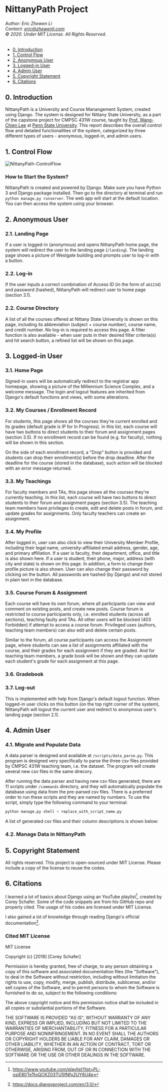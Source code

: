 # NittanyPath Project

###### Author: Eric Zhewen Li <br>Contact: eric@zhewenli.com<br>&copy; 2020. Under MIT License. All Rights Reserved.

- [0. Introduction](#0-Introduction)
- [1. Control Flow](#1-Control-Flow)
- [2. Anonymous User](#2-Anonymous-User)
- [3. Logged-in User](#3-Logged-in-User)
- [4. Admin User](#4-Admin-User)
- [5. Copyright Statement](#5-Copyright-Statement)
- [6. Citations](#6-Citations)

## 0. Introduction

NittanyPath is a University and Course Manangement System, created using Django. The system is designed for Nittany State University, as a part of the capstone project for CMPSC 431W course, taught by [Prof. Wang-Chien Lee](https://sites.psu.edu/wlee/) at [Penn State University](https://www.psu.edu/). This report describes the overall control flow and detailed functionalities of the system, categorized by three different types of users - anonymous, logged-in, and admin users.

## 1. Control Flow

![NittanyPath-ControlFlow](/controlflow.png)

### How to Start the System?

NittanyPath is created and powered by Django. Make sure you have Python 3 and Django package installed. Then go to the directory at terminal and run `python manage.py runserver`. The web app will start at the default location. You can then access the system using your browser.

## 2. Anonymous User

### 2.1. Landing Page

If a user is logged-in (anonymous) and opens NittanyPath home page, the system will redirect the user to the landing page (`/landing`). The landing page shows a picture of Westgate building and prompts user to log-in with a button.

### 2.2. Log-in

If the user inputs a correct combination of Access ID (in the form of `ab1234`) and password (hashed), NittanyPath will redirect user to home page (section 3.1).

### 2.2. Course Directory

A list of all the courses offered at Nittany State University is shown on this page, including its abbreviation (subject + course number), course name, and credit number. No log-in is required to access this page. A filter function is also available - when user puts in their desired filter criteria(s) and hit search button, a refined list will be shown on this page.

## 3. Logged-in User

### 3.1. Home Page

Signed-in users will be automatically redirect to the registrar app homepage, showing a picture of the Millennium Science Complex, and a welcome message. The login and logout features are inherited from Django's default functions and views, with some alterations.

### 3.2. My Courses / Enrollment Record

For students, this page shows all the courses they're current enrolled and its grades (default grade is IP for In Progress). In this list, each course will have two buttons to direct students to their forum and assignment pages (section 3.5). If no enrollment record can be found (e.g. for faculty), nothing will be shown in this section.

On the side of each enrollment record, a "Drop" button is provided and students can drop their enrollment(s) before the drop deadline. After the deadline for the course (stored in the database), such action will be blocked with an error message returned.

### 3.3. My Teachings

For faculty members and TAs, this page shows all the courses they're currently teaching. In this list, each course will have two buttons to direct students to their forum and assignment pages (section 3.5). The teaching team members have privileges to create, edit and delete posts in forum, and update grades for assignments. Only faculty teachers can create an assignment.

### 3.4. My Profile

After logged in, user can also click to view their University Member Profile, including their legal name, university-affiliated email address, gender, age, and primary affiliation. If a user is faculty, their department, office, and title is also shown here. If a user is student, their phone, major, address (with city and state) is shown on this page. In addition, a form to change their profile picture is also shown. User can also change their password by clicking on the button. All passwords are hashed (by Django) and not stored in plain text in the database.

### 3.5. Course Forum & Assignment

Each course will have its own forum, where all participants can view and comment on existing posts, and create new posts. Course forum is restricted to course participants only, i.e. enrolled students (across all sections), teaching faulty and TAs. All other users will be blocked (403 Forbidden) if attempt to access a course forum. Privileged uses (authors, teaching team members) can also edit and delete certain posts.

Similar to the forum, all course participants can access the Assignment page, where students can see a list of assignments affiliated with the course, and their grades for each assignment if they are graded. And for teaching team members, a grade book will be shown and they can update each student's grade for each assignment at this page.

### 3.6. Gradebook



### 3.7. Log-out

This is implemented with help from Django's default logout function. When logged-in user clicks on this button (on the top right corner of the system), NittanyPath will logout the current user and redirect to anonymous user's landing page (section 2.1).

## 4. Admin User

### 4.1. Migrate and Populate Data

A data parser is designed and available at `/scripts/data_parse.py`. This program is designed very specifically to parse the three csv files provided by CMPSC 431W teaching team, i.e. the dataset. The program will create several new csv files in the same direcory.

After running the data parser and having new csv files generated, there are 11 scripts under `/commands` directory, and they will automatically populate the database using data from the pre-parsed csv files. There is a preferred order to run these scripts and they are named by numbers. To use the script, simply type the following command to your terminal:

```bash
python manage.py shell < replace_with_script_name.py
```

A list of generated csv files and their column descriptions is shown below:



### 4.2. Manage Data in NittanyPath

## 5. Copyright Statement

All rights reserved. This project is open-sourced under MIT License. Please include a copy of the license to reuse the codes.

## 6. Citations

I learned a lot of basics about Django using an YouTube playlist[^1], created by Corey Schafer. Some of the code snippets are from his GitHub repo and properly cited. The usage of his codes are licensed under MIT License.

I also gained a lot of knowledge through reading Django's official documentation[^2].

### Cited MIT License

MIT License

Copyright (c) [2018] [Corey Schafer]

Permission is hereby granted, free of charge, to any person obtaining a copy
of this software and associated documentation files (the "Software"), to deal
in the Software without restriction, including without limitation the rights
to use, copy, modify, merge, publish, distribute, sublicense, and/or sell
copies of the Software, and to permit persons to whom the Software is
furnished to do so, subject to the following conditions:

The above copyright notice and this permission notice shall be included in all
copies or substantial portions of the Software.

THE SOFTWARE IS PROVIDED "AS IS", WITHOUT WARRANTY OF ANY KIND, EXPRESS OR
IMPLIED, INCLUDING BUT NOT LIMITED TO THE WARRANTIES OF MERCHANTABILITY,
FITNESS FOR A PARTICULAR PURPOSE AND NONINFRINGEMENT. IN NO EVENT SHALL THE
AUTHORS OR COPYRIGHT HOLDERS BE LIABLE FOR ANY CLAIM, DAMAGES OR OTHER
LIABILITY, WHETHER IN AN ACTION OF CONTRACT, TORT OR OTHERWISE, ARISING FROM,
OUT OF OR IN CONNECTION WITH THE SOFTWARE OR THE USE OR OTHER DEALINGS IN THE
SOFTWARE.

[^1]: https://www.youtube.com/playlist?list=PL-osiE80TeTtoQCKZ03TU5fNfx2UY6U4p
[^2]: https://docs.djangoproject.com/en/3.0/
